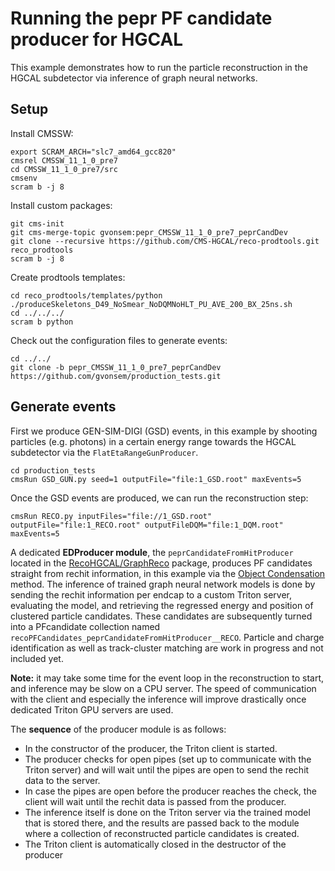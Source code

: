 # Running the pepr PF candidate producer for HGCAL

This example demonstrates how to run the particle reconstruction in the HGCAL subdetector via inference of graph neural networks. 

## Setup

Install CMSSW:
```
export SCRAM_ARCH="slc7_amd64_gcc820"
cmsrel CMSSW_11_1_0_pre7
cd CMSSW_11_1_0_pre7/src
cmsenv
scram b -j 8
```

Install custom packages: 
```
git cms-init
git cms-merge-topic gvonsem:pepr_CMSSW_11_1_0_pre7_peprCandDev
git clone --recursive https://github.com/CMS-HGCAL/reco-prodtools.git reco_prodtools
scram b -j 8
```

Create prodtools templates:
```
cd reco_prodtools/templates/python
./produceSkeletons_D49_NoSmear_NoDQMNoHLT_PU_AVE_200_BX_25ns.sh
cd ../../../
scram b python
```

Check out the configuration files to generate events:
```
cd ../../
git clone -b pepr_CMSSW_11_1_0_pre7_peprCandDev https://github.com/gvonsem/production_tests.git
```

## Generate events

First we produce GEN-SIM-DIGI (GSD) events, in this example by shooting particles (e.g. photons) 
in a certain energy range towards the HGCAL subdetector via the `FlatEtaRangeGunProducer`.
```
cd production_tests
cmsRun GSD_GUN.py seed=1 outputFile="file:1_GSD.root" maxEvents=5
```
Once the GSD events are produced, we can run the reconstruction step: 
```
cmsRun RECO.py inputFiles="file://1_GSD.root" outputFile="file:1_RECO.root" outputFileDQM="file:1_DQM.root" maxEvents=5
```
A dedicated **EDProducer module**, the `peprCandidateFromHitProducer` located 
in the [RecoHGCAL/GraphReco](https://github.com/gvonsem/cmssw/tree/pepr_CMSSW_11_1_0_pre7_peprCandDev/RecoHGCal/GraphReco) package, 
produces PF candidates straight from rechit information, in this example via the [Object Condensation](https://arxiv.org/abs/2002.03605v3) method. 
The inference of trained graph neural network models is done by sending the rechit information per endcap to a custom Triton server, evaluating the model, 
and retrieving the regressed energy and position of clustered particle candidates. 
These candidates are subsequently turned into a PFcandidate collection named `recoPFCandidates_peprCandidateFromHitProducer__RECO`. Particle and charge identification as well as track-cluster matching are work in progress and not included yet. 

**Note:** it may take some time for the event loop in the reconstruction to start, and inference may be slow on a CPU server. The speed of communication with the client and especially the inference will improve drastically once dedicated Triton GPU servers are used. 

The **sequence** of the producer module is as follows:
* In the constructor of the producer, the Triton client is started.
* The producer checks for open pipes (set up to communicate with the Triton server) and will wait until the pipes are open to send the rechit data to the server.
* In case the pipes are open before the producer reaches the check, the client will wait until the rechit data is passed from the producer.
* The inference itself is done on the Triton server via the trained model that is stored there, and the results are passed back to the module where a collection of reconstructed particle candidates is created.
* The Triton client is automatically closed in the destructor of the producer


